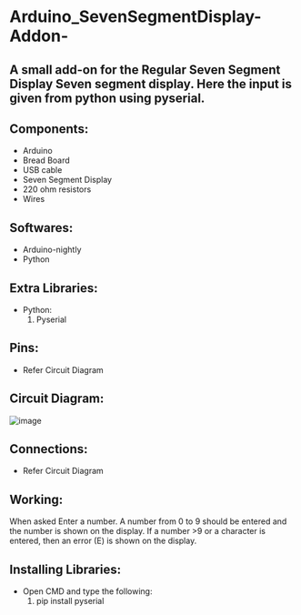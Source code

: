 # Arduino_SevenSegmentDisplay-Addon-

## A small add-on for the Regular Seven Segment Display Seven segment display. Here the input is given from python using pyserial.

## Components:
- Arduino
- Bread Board
- USB cable
- Seven Segment Display
- 220 ohm resistors
- Wires

## Softwares:
- Arduino-nightly
- Python

## Extra Libraries:
- Python:
  1. Pyserial

## Pins:
- Refer Circuit Diagram

## Circuit Diagram:

![image](https://github.com/user-attachments/assets/8d338d1c-a269-4a6e-8209-9cb7c72742aa)

## Connections:
- Refer Circuit Diagram

## Working:
When asked Enter a number. A number from 0 to 9 should be entered and the number is shown on the display. If a number >9 or a character is entered, then an error (E) is shown on the display.

## Installing Libraries:
- Open CMD and type the following:
  1. pip install pyserial
